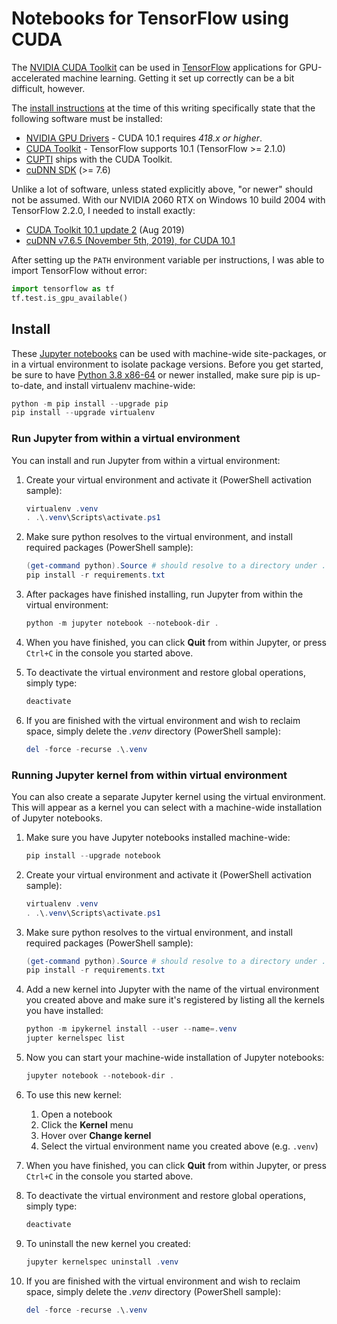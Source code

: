 # Notebooks for TensorFlow using CUDA

The [NVIDIA CUDA Toolkit](https://developer.nvidia.com/cuda-toolkit) can be used in [TensorFlow](https://tensorflow.org)
applications for GPU-accelerated machine learning. Getting it set up correctly can be a bit difficult, however.

The [install instructions](https://tensorflow.org/install/gpu) at the time of this writing specifically state that the
following software must be installed:

* [NVIDIA GPU Drivers](https://www.nvidia.com/drivers) - CUDA 10.1 requires *418.x or higher*.
* [CUDA Toolkit](https://developer.nvidia.com/cuda-toolkit-archive) - TensorFlow supports 10.1 (TensorFlow >= 2.1.0)
* [CUPTI](http://docs.nvidia.com/cuda/cupti/) ships with the CUDA Toolkit.
* [cuDNN SDK](https://developer.nvidia.com/cudnn) (>= 7.6)

Unlike a lot of software, unless stated explicitly above, "or newer" should not be assumed. With our NVIDIA 2060 RTX
on Windows 10 build 2004 with TensorFlow 2.2.0, I needed to install exactly:

* [CUDA Toolkit 10.1 update 2](https://developer.nvidia.com/cuda-10.1-download-archive-update2) (Aug 2019)
* [cuDNN v7.6.5 (November 5th, 2019), for CUDA 10.1](https://developer.nvidia.com/rdp/cudnn-download#a-collapse765-101)

After setting up the `PATH` environment variable per instructions, I was able to import TensorFlow without error:

```python
import tensorflow as tf
tf.test.is_gpu_available()
```

## Install

These [Jupyter notebooks](https://jupyter.org/) can be used with machine-wide site-packages, or in a virtual environment
to isolate package versions. Before you get started, be sure to have [Python 3.8 x86-64](https://python.org)
or newer installed, make sure pip is up-to-date, and install virtualenv machine-wide:

```powershell
python -m pip install --upgrade pip
pip install --upgrade virtualenv
```

### Run Jupyter from within a virtual environment

You can install and run Jupyter from within a virtual environment:

1. Create your virtual environment and activate it (PowerShell activation sample):
   ```powershell
   virtualenv .venv
   . .\.venv\Scripts\activate.ps1
   ```

2. Make sure python resolves to the virtual environment, and install required packages (PowerShell sample):
   ```powershell
   (get-command python).Source # should resolve to a directory under .venv
   pip install -r requirements.txt
   ```

3. After packages have finished installing, run Jupyter from within the virtual environment:
   ```powershell
   python -m jupyter notebook --notebook-dir .
   ```

4. When you have finished, you can click **Quit** from within Jupyter, or press `Ctrl+C` in the console you started above.

5. To deactivate the virtual environment and restore global operations, simply type:
   ```powershell
   deactivate
   ```

6. If you are finished with the virtual environment and wish to reclaim space, simply delete the _.venv_ directory
   (PowerShell sample):
   ```powershell
   del -force -recurse .\.venv
   ```

### Running Jupyter kernel from within virtual environment

You can also create a separate Jupyter kernel using the virtual environment. This will appear as a kernel you can
select with a machine-wide installation of Jupyter notebooks.

1. Make sure you have Jupyter notebooks installed machine-wide:
   ```powershell
   pip install --upgrade notebook
   ```

2. Create your virtual environment and activate it (PowerShell activation sample):
   ```powershell
   virtualenv .venv
   . .\.venv\Scripts\activate.ps1
   ```

3. Make sure python resolves to the virtual environment, and install required packages (PowerShell sample):
   ```powershell
   (get-command python).Source # should resolve to a directory under .venv
   pip install -r requirements.txt
   ```

4. Add a new kernel into Jupyter with the name of the virtual environment you created above and make sure
   it's registered by listing all the kernels you have installed:
   ```powershell
   python -m ipykernel install --user --name=.venv
   jupter kernelspec list
   ```

5. Now you can start your machine-wide installation of Jupyter notebooks:
   ```powershell
   jupyter notebook --notebook-dir .
   ```

6. To use this new kernel:
   1. Open a notebook
   2. Click the **Kernel** menu
   3. Hover over **Change kernel**
   4. Select the virtual environment name you created above (e.g. `.venv`)

7. When you have finished, you can click **Quit** from within Jupyter, or press `Ctrl+C` in the console you started above.

8. To deactivate the virtual environment and restore global operations, simply type:
   ```powershell
   deactivate
   ```

9. To uninstall the new kernel you created:
   ```powershell
   jupyter kernelspec uninstall .venv
   ```

10. If you are finished with the virtual environment and wish to reclaim space, simply delete the _.venv_ directory (PowerShell sample):
    ```powershell
    del -force -recurse .\.venv
    ```
